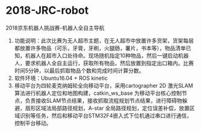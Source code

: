 # 2018-JRC-robot
2018京东机器人挑战赛-机器人全自主导航

1. 功能说明：此次比赛为无人超市主题，在无人超市中放置许多货架，货架每层都放置许多物品（可乐，牙膏，牙刷，火腿肠，薯片，书本等），物品清单已知，机器人在超市入口处待命。现场随机指定10种物品，然后一键启动机器人，要求机器人全自主运行，获取所有物品，然后放置到指定出口箱内。比赛时间5分钟，以最后抓取物品个数和完成时间计算分数。
2. 软件环境：Ubuntu16.04 + ROS kinetic
3. 移动平台为四轮麦克纳姆轮全向移动平台，采用cartographer 2D 激光SLAM算法进行机器人定位和地图构建，catkin_ws_base 为移动平台核心控制节点，负责接收SLAM节点结果，接收抓取流程规划节点结果，进行障碍物躲避，扇形区域法局部路径规划，A-star 全局路径规划，定位误差补偿，放置区域识别等任务，然后和移动平台STM32F4嵌入式下位机通过串口进行通信，控制平台移动。
